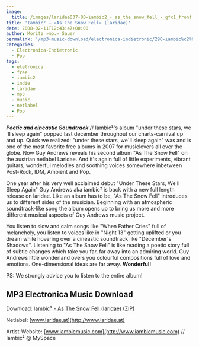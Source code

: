 ```yaml
---
image:
  title: /images/laridae037-00-iambic2_-_as_the_snow_fell_-_gfx1_front.jpg
title: 'Iambic² – »As The Snow Fell« (laridae)'
date: 2008-02-11T12:43:47+00:00
author: Moritz »mo.« Sauer
permalink: '/mp3-music-download/electronica-indietronic/290-iambic%c2%b2-as-the-snow-fell-laridae'
categories:
  - Electronica-Indietronic
  - Pop
tags:
  - eletronica
  - free
  - iambic2
  - indie
  - laridae
  - mp3
  - music
  - netlabel
  - Pop
---
```

***Poetic and cineastic Soundtrack*** // Iambic²'s album "under these stars, we´ll sleep again" popped last december throughout our charts-carnival up and up. Quick we realized: "under these stars, we´ll sleep again" was and is one of the most favorite free albums in 2007 for musiclovers all over the globe. Now Guy Andrews reveals his second album "As The Snow Fell" on the austrian netlabel Laridae. And it's again full of little experiments, vibrant guitars, wonderful melodies and soothing voices somewhere inbetween Post-Rock, IDM, Ambient and Pop.<!--more-->

<!--adsense-->

One year after his very well acclaimed debut "Under These Stars, We'll Sleep Again" Guy Andrews aka iambic² is back with a new full length release on laridae. Like an album has to be, "As The Snow Fell" introduces us to different sides of the musician. Beginning with an atmospheric soundtrack-like song the album opens up to bring us more and more different musical aspects of Guy Andrews music project.

You listen to slow and calm songs like "When Father Cries" full of melancholy, you listen to voices like in "Night 13" getting uplifted or you dream while hovering over a cineastic soundtrack like "December's Shadows". Listening to "As The Snow Fell" is like reading a poetic story full of subtle changes which take you far, far away into an admiring world. Guy Andrews little wonderland overs you colourful compositions full of love and emotions. One-dimensional ideas are far away. **Wonderful!**

PS: We strongly advice you to listen to the entire album!

## MP3 Electronica Music Download

Download: [Iambic² - As The Snow Fell (laridae) (ZIP)](http://www.laridae.at/getrelease.php?release_id=laridae037)
  
Netlabel: [www.laridae.at](http://www.laridae.at)
  
Artist-Website: [www.iambicmusic.com](http://www.iambicmusic.com) // Iambic² @ MySpace